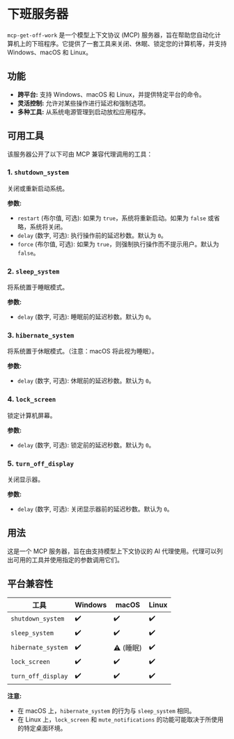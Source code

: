 # 下班服务器

`mcp-get-off-work` 是一个模型上下文协议 (MCP) 服务器，旨在帮助您自动化计算机上的下班程序。它提供了一套工具来关闭、休眠、锁定您的计算机等，并支持 Windows、macOS 和 Linux。

## 功能

- **跨平台:** 支持 Windows、macOS 和 Linux，并提供特定平台的命令。
- **灵活控制:** 允许对某些操作进行延迟和强制选项。
- **多种工具:** 从系统电源管理到启动放松应用程序。

## 可用工具

该服务器公开了以下可由 MCP 兼容代理调用的工具：

### 1. `shutdown_system`

关闭或重新启动系统。

**参数:**
- `restart` (布尔值, 可选): 如果为 `true`，系统将重新启动。如果为 `false` 或省略，系统将关闭。
- `delay` (数字, 可选): 执行操作前的延迟秒数。默认为 `0`。
- `force` (布尔值, 可选): 如果为 `true`，则强制执行操作而不提示用户。默认为 `false`。

### 2. `sleep_system`

将系统置于睡眠模式。

**参数:**
- `delay` (数字, 可选): 睡眠前的延迟秒数。默认为 `0`。

### 3. `hibernate_system`

将系统置于休眠模式。（注意：macOS 将此视为睡眠）。

**参数:**
- `delay` (数字, 可选): 休眠前的延迟秒数。默认为 `0`。

### 4. `lock_screen`

锁定计算机屏幕。

**参数:**
- `delay` (数字, 可选): 锁定前的延迟秒数。默认为 `0`。

### 5. `turn_off_display`

关闭显示器。

**参数:**
- `delay` (数字, 可选): 关闭显示器前的延迟秒数。默认为 `0`。


## 用法

这是一个 MCP 服务器，旨在由支持模型上下文协议的 AI 代理使用。代理可以列出可用的工具并使用指定的参数调用它们。

## 平台兼容性

| 工具                    | Windows | macOS   | Linux   |
| ----------------------- | ------- | ------- | ------- |
| `shutdown_system`       | ✔️      | ✔️      | ✔️      |
| `sleep_system`          | ✔️      | ✔️      | ✔️      |
| `hibernate_system`      | ✔️      | ⚠️ (睡眠) | ✔️      |
| `lock_screen`           | ✔️      | ✔️      | ✔️      |
| `turn_off_display`      | ✔️      | ✔️      | ✔️      |

**注意:**
- 在 macOS 上，`hibernate_system` 的行为与 `sleep_system` 相同。
- 在 Linux 上，`lock_screen` 和 `mute_notifications` 的功能可能取决于所使用的特定桌面环境。
